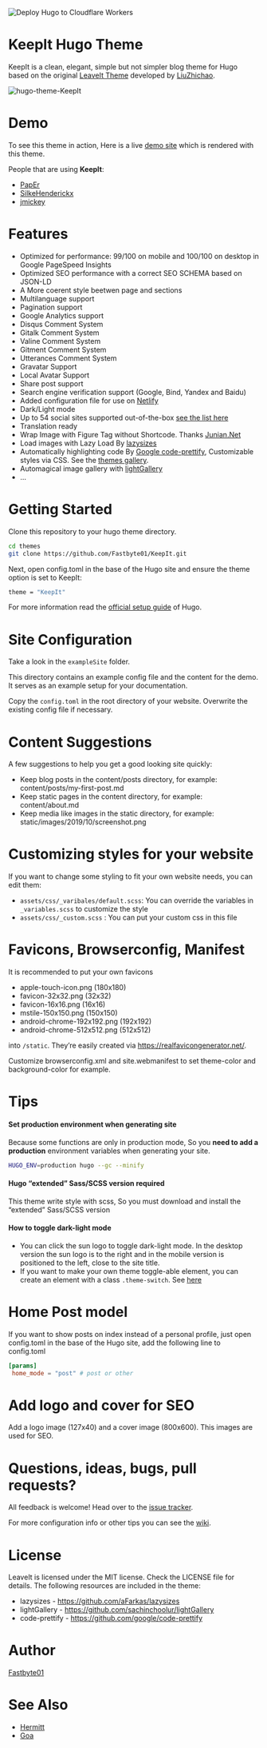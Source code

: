 ![Deploy Hugo to Cloudflare Workers](https://github.com/0xOperant/operant.blog/workflows/Deploy%20Hugo%20to%20Cloudflare%20Workers/badge.svg?branch=master&event=push)

KeepIt Hugo Theme
========================

KeepIt is a clean, elegant, simple but not simpler blog theme for Hugo based on the original [LeaveIt Theme](https://raw.githubusercontent.com/liuzc/LeaveIt/) developed by [LiuZhichao](https://raw.githubusercontent.com/liuzc/).

![hugo-theme-KeepIt](https://github.com/Fastbyte01/KeepIt/blob/master/images/screenshot.png)

# Demo
To see this theme in action,  Here is a live [demo site](https://suspicious-archimedes-ab369d.netlify.com) which is rendered with this theme.

People that are using **KeepIt**:

* [PapEr](https://page.codespaper.com)
* [SilkeHenderickx](http://www.silkehenderickx.be)
* [jmickey](https://mickey.dev/)

# Features

* Optimized for performance: 99/100 on mobile and 100/100 on desktop in Google PageSpeed Insights
* Optimized SEO performance with a correct SEO SCHEMA based on JSON-LD
* A More coerent style beetwen page and sections
* Multilanguage support
* Pagination support
* Google Analytics support
* Disqus Comment System
* Gitalk Comment System
* Valine Comment System
* Gitment Comment System
* Utterances Comment System
* Gravatar Support
* Local Avatar Support
* Share post support
* Search engine verification support (Google, Bind, Yandex and Baidu)
* Added configuration file for use on [Netlify](https://www.netlify.com)
* Dark/Light mode
* Up to 54 social sites supported out-of-the-box [see the list here](https://github.com/Fastbyte01/KeepIt/wiki/List-of-social-platforms-supported-out-of-box)
* Translation ready
* Wrap Image with Figure Tag without Shortcode. Thanks [Junian.Net](https://www.junian.net/hugo-image-figure-wrap/)
* Load images with Lazy Load By [lazysizes](https://github.com/aFarkas/lazysizes)
* Automatically highlighting code By [Google code-prettify](https://github.com/google/code-prettify), Customizable styles via CSS. See the [themes gallery](https://rawgit.com/google/code-prettify/master/styles/index.html).
* Automagical image gallery with [lightGallery](https://github.com/sachinchoolur/lightGallery)
* ...

# Getting Started
Clone this repository to your hugo theme directory.

```bash
cd themes
git clone https://github.com/Fastbyte01/KeepIt.git
```

Next, open config.toml in the base of the Hugo site and ensure the theme option is set to KeepIt:
```bash
theme = "KeepIt"
```
For more information read the [official setup guide](https://gohugo.io/documentation/) of Hugo.

# Site Configuration
Take a look in the `exampleSite` folder.

This directory contains an example config file and the content for the demo. It serves as an example setup for your documentation.

Copy the `config.toml` in the root directory of your website. Overwrite the existing config file if necessary.

# Content Suggestions

A few suggestions to help you get a good looking site quickly:

* Keep blog posts in the content/posts directory, for example: content/posts/my-first-post.md
* Keep static pages in the content directory, for example: content/about.md
* Keep media like images in the static directory, for example: static/images/2019/10/screenshot.png

# Customizing styles for your website

If you want to change some styling to fit your own website needs, you can edit them:

* `assets/css/_varibales/default.scss`:  You can override the variables in `_variables.scss` to customize the style
* `assets/css/_custom.scss` :  You can put your custom css in this file

# Favicons, Browserconfig, Manifest

It is recommended to put your own favicons

* apple-touch-icon.png (180x180)
* favicon-32x32.png (32x32)
* favicon-16x16.png (16x16)
* mstile-150x150.png (150x150)
* android-chrome-192x192.png (192x192)
* android-chrome-512x512.png (512x512)

into `/static`. They’re easily created via https://realfavicongenerator.net/.

Customize browserconfig.xml and site.webmanifest to set theme-color and background-color for example.

# Tips

#### Set production environment when generating site

Because some functions are only in production mode, So you **need to add a production** environment variables when generating your site.
```bash
HUGO_ENV=production hugo --gc --minify
```

#### Hugo “extended” Sass/SCSS version required

This theme write style with scss, So you must download and install the “extended” Sass/SCSS version

#### How to toggle dark-light mode
* You can click the sun logo to toggle dark-light mode. In the desktop version the sun logo is to the right and in the mobile version is positioned to the left, close to the site title.
* If you want to make your own theme toggle-able element, you can create an element with a class `.theme-switch`. See [here](https://github.com/Fastbyte01/KeepIt/blob/master/assets/js/main.js#L32)

# Home Post model
If you want to show posts on index instead of a personal profile, just open config.toml in the base of the Hugo site, add the following line to config.toml
```toml
[params]
 home_mode = "post" # post or other
```
# Add logo and cover for SEO

Add a logo image (127x40) and a cover image (800x600). This images are used for SEO.

# Questions, ideas, bugs, pull requests?
All feedback is welcome! Head over to the [issue tracker](https://github.com/Fastbyte01/KeepIt/issues).

For more configuration info or other tips you can see the [wiki](https://github.com/Fastbyte01/KeepIt/wiki).

# License
LeaveIt is licensed under the MIT license. Check the LICENSE file for details.
The following resources are included in the theme:

* lazysizes - https://github.com/aFarkas/lazysizes
* lightGallery - https://github.com/sachinchoolur/lightGallery
* code-prettify - https://github.com/google/code-prettify

# Author
[Fastbyte01](https://github.com/Fastbyte01)

# See Also

* [Hermitt](https://github.com/Track3/hermit)
* [Goa](https://github.com/shenoybr/hugo-goa)
